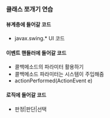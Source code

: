 ### 클래스 쪼개기 연습
#### 뷰계층에 들어갈 코드
- javax.swing.* UI 코드



#### 이벤트 핸들러에 들어갈 코드
- 콜백메소드의 파라미터 활용하기
- 콜백메소드 파라미터는 시스템이 주입해줌
- actionPerformed(ActionEvent e)


#### 로직에 들어갈 코드
- 판정|판단|선택